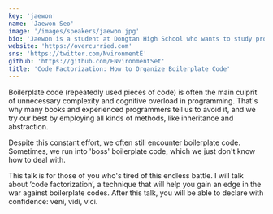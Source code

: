 ```yaml
---
key: 'jaewon'
name: 'Jaewon Seo'
image: '/images/speakers/jaewon.jpg'
bio: 'Jaewon is a student at Dongtan High School who wants to study programming linguistics for his PhD. He is a functional programming fanatic, and has recently been into type-level programming, type theory, and canned tuna (he can even tell the difference between "mild" and "soft").'
website: 'https://overcurried.com'
sns: 'https://twitter.com/NvironmentE'
github: 'https://github.com/ENvironmentSet'
title: 'Code Factorization: How to Organize Boilerplate Code'
---
```


Boilerplate code (repeatedly used pieces of code) is often the main culprit of unnecessary complexity and cognitive overload in programming. That's why many books and experienced programmers tell us to avoid it, and we try our best by employing all kinds of methods, like inheritance and abstraction.

Despite this constant effort, we often still encounter boilerplate code. Sometimes, we run into 'boss' boilerplate code, which we just don't know how to deal with.

This talk is for those of you who's tired of this endless battle. I will talk about ‘code factorization’, a technique that will help you gain an edge in the war against boilerplate codes. After this talk, you will be able to declare with confidence: veni, vidi, vici.

